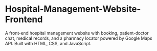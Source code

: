 # Hospital-Management-Website-Frontend
A front-end hospital management website with booking, patient-doctor chat, medical records, and a pharmacy locator powered by Google Maps API. Built with HTML, CSS, and JavaScript.
